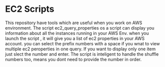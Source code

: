 # EC2 Scripts
This repository have tools which are useful when you work on AWS environment.
The script ec2_query_properties os a script can display you information about all the instances running in your AWS Env.
when you launch the script , it will give you a list of ec2 properties in your AWS account. you can select the prefix numbers with a space if you wnat to view multiple ec2 peroperties in one query. If you want to display only one item just slect the number and enter.
The script is inteligent to handle the shuffle numbers too, means you dont need to provide the number in order.
